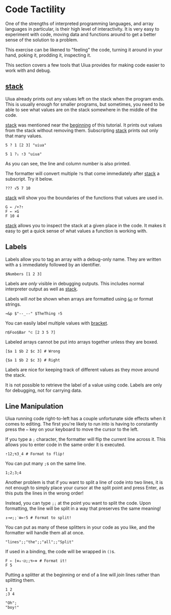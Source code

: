 # Code Tactility

One of the strengths of interpreted programming languages, and array languages in particular, is their high level of interactivity. It is very easy to experiment with code, moving data and functions around to get a better sense of the solution to a problem.

This exercise can be likened to "feeling" the code, turning it around in your hand, poking it, prodding it, inspecting it.

This section covers a few tools that Uiua provides for making code easier to work with and debug.

## [stack]()

Uiua already prints out any values left on the stack when the program ends. This is usually enough for smaller programs, but sometimes, you need to be able to see what values are on the stack somewhere in the middle of the code.

[stack]() was mentioned near the [beginning](/tutorial/basic#stack) of this tutorial. It prints out values from the stack without removing them. Subscripting [stack]() prints out only that many values.

```uiua
5 ? 1 [2 3] "uiua"
```

```uiua
5 1 ?₁ ⇡3 "uiua"
```
As you can see, the line and column number is also printed.

The formatter will convert multiple `?`s that come immediately after [stack]() a subscript. Try it below.

```uiua
??? √5 7 10
```

[stack]() will show you the boundaries of the functions that values are used in.

```uiua
G ← /+?⇡
F ← ×G
F 10 4
```

[stack]() allows you to inspect the stack at a given place in the code. It makes it easy to get a quick sense of what values a function is working with.

## Labels

Labels allow you to tag an array with a debug-only name. They are written with a `$` immediately followed by an identifier.

```uiua
$Numbers [1 2 3]
```

Labels are *only* visible in debugging outputs. This includes normal interpreter output as well as [stack]().

Labels will *not* be shown when arrays are formatted using [`&p`]() or format strings.

```uiua
⊸&p $"--_--" $TheThing ⇡5
```

You can easily label multiple values with [bracket]().

```uiua
⊓$Foo$Bar °⊂ [2 3 5 7]
```

Labeled arrays cannot be put into arrays together unless they are boxed.

```uiua
[$a 1 $b 2 $c 3] # Wrong
```
```uiua
{$a 1 $b 2 $c 3} # Right
```

Labels are nice for keeping track of different values as they move around the stack.

It is not possible to retrieve the label of a value using code. Labels are only for debugging, not for carrying data.

## Line Manipulation

Uiua running code right-to-left has a couple unfortunate side effects when it comes to editing. The first you're likely to run into is having to constantly press the `←` key on your keyboard to move the cursor to the left.

If you type a `;` character, the formatter will flip the current line across it. This allows you to enter code in the same order it is executed.

```uiua
⇡12;↯3_4 # Format to flip!
```

You can put many `;`s on the same line.
```uiua
1;2;3;4
```

Another problem is that if you want to split a line of code into two lines, it is not enough to simply place your cursor at the split point and press Enter, as this puts the lines in the wrong order!

Instead, you can type `;;` at the point you want to split the code. Upon formatting, the line will be split in a way that preserves the same meaning!

```uiua
↥⊸⇌;;˙⊞=⇡5 # Format to split!
```

You can put as many of these splitters in your code as you like, and the formatter will handle them all at once.

```uiua
"lines";;"the";;"all";;"Split"
```

If used in a binding, the code will be wrapped in `()`s.

```uiua
F ← ⁅≡₀⋅⚂;;↯⟜⊚ # Format it!
F 5
```

Putting a splitter at the beginning or end of a line will *join* lines rather than splitting them.

```uiua
1 2
;3 4
```

```uiua
"Oh";
"boy!"
```
